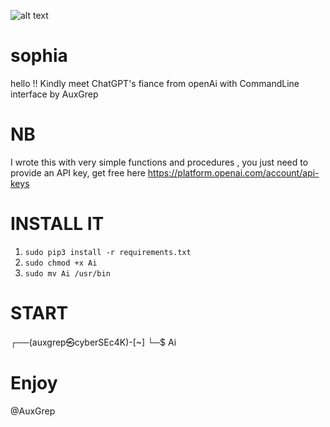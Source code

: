 
![alt text](https://images.theconversation.com/files/395473/original/file-20210416-17-1s42eoj.jpg?ixlib=rb-1.1.0&rect=119%2C0%2C1277%2C747&q=45&auto=format&w=926&fit=clip)

# sophia
hello !! Kindly meet ChatGPT's fiance from openAi with CommandLine interface by AuxGrep

# NB
I wrote this with very simple functions and procedures , you just need to provide an API key, get free here https://platform.openai.com/account/api-keys

# INSTALL IT
1. ```` sudo pip3 install -r requirements.txt ````
2. ```` sudo chmod +x Ai ````
3. ```` sudo mv Ai /usr/bin ````

# START
┌──(auxgrep㉿cyberSEc4K)-[~]
└─$ Ai

# Enjoy
@AuxGrep


